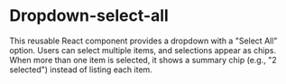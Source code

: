 # Dropdown-select-all
This reusable React component provides a dropdown with a "Select All" option. Users can select multiple items, and selections appear as chips. When more than one item is selected, it shows a summary chip (e.g., "2 selected") instead of listing each item.

